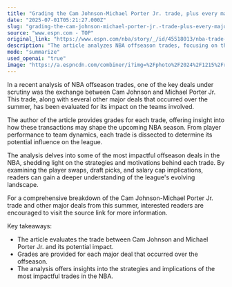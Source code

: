 ```yaml
---
title: "Grading the Cam Johnson-Michael Porter Jr. trade, plus every major deal this summer"
date: "2025-07-01T05:21:27.000Z"
slug: "grading-the-cam-johnson-michael-porter-jr.-trade-plus-every-major-deal-this-summer"
source: "www.espn.com - TOP"
original_link: "https://www.espn.com/nba/story/_/id/45518013/nba-trade-grades-2025-26-breaking-most-impactful-offseason-deals"
description: "The article analyzes NBA offseason trades, focusing on the exchange between Cam Johnson and Michael Porter Jr. as well as other major deals. The author assigns grades to each trade to provide insight into how they may affect the upcoming NBA season, considering player performance and team dynamics.  By delving into the most impactful offseason deals in the NBA, the analysis reveals the strategies and motivations behind each trade. This includes examining player swaps, draft picks, and salary cap implications to give readers a better understanding of how these transactions shape the league's landscape.  The Cam Johnson-Michael Porter Jr. trade is dissected along with other major deals, offering a comprehensive breakdown of the key moves made over the summer. Interested readers are encouraged to visit the source link for more information on these trades and their potential impact on the NBA season.  In summary, the article provides evaluations and insights into the strategies and implications of major offseason trades in the NBA. It offers a detailed look at how these transactions may influence player performance, team dynamics, and the overall landscape of the league as the upcoming season approaches."
mode: "summarize"
used_openai: "true"
image: "https://a.espncdn.com/combiner/i?img=%2Fphoto%2F2024%2F1215%2Fr1428229_1296x729_16%2D9.jpg"
---
```


In a recent analysis of NBA offseason trades, one of the key deals under scrutiny was the exchange between Cam Johnson and Michael Porter Jr. This trade, along with several other major deals that occurred over the summer, has been evaluated for its impact on the teams involved.

The author of the article provides grades for each trade, offering insight into how these transactions may shape the upcoming NBA season. From player performance to team dynamics, each trade is dissected to determine its potential influence on the league.

The analysis delves into some of the most impactful offseason deals in the NBA, shedding light on the strategies and motivations behind each trade. By examining the player swaps, draft picks, and salary cap implications, readers can gain a deeper understanding of the league's evolving landscape.

For a comprehensive breakdown of the Cam Johnson-Michael Porter Jr. trade and other major deals from this summer, interested readers are encouraged to visit the source link for more information.

Key takeaways:
- The article evaluates the trade between Cam Johnson and Michael Porter Jr. and its potential impact.
- Grades are provided for each major deal that occurred over the offseason.
- The analysis offers insights into the strategies and implications of the most impactful trades in the NBA.